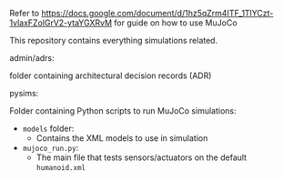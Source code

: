 Refer to https://docs.google.com/document/d/1hz5qZrm4ITF_1TlYCzt-1vlaxFZolGrV2-ytaYGXRvM for guide on how to use MuJoCo

This repository contains everything simulations related.

admin/adrs:

folder containing architectural decision records (ADR)


pysims: 

Folder containing Python scripts to run MuJoCo simulations:
  - `models` folder:
    - Contains the XML models to use in simulation
  - `mujoco_run.py`:
    - The main file that tests sensors/actuators on the default `humanoid.xml`


